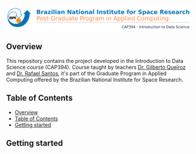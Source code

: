 <img src="./images/header.png"/>

## Overview
This repository contains the project developed in the Introduction to Data Science course (CAP394). Course taught by teachers [Dr. Gilberto Queiroz](http://www.dpi.inpe.br/~gribeiro/doku.php) and [Dr. Rafael Santos](http://www.lac.inpe.br/~rafael.santos), it's part of the Graduate Program in Applied Computing offered by the Brazilian National Institute for Space Research.

## Table of Contents
- [Overview](#overview)
- [Table of Contents](#table-of-contents)
- [Getting started](#getting-started)

## Getting started